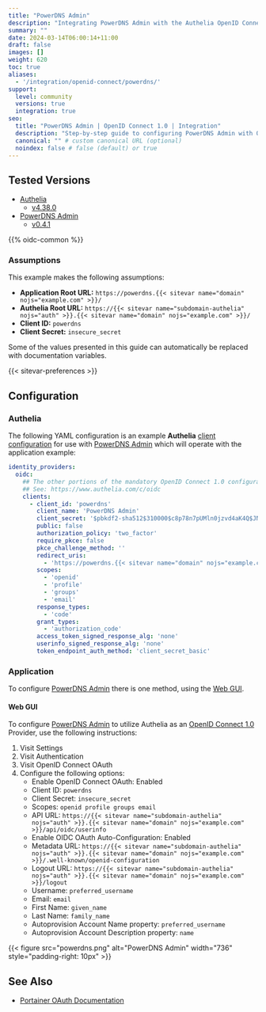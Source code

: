 ```yaml
---
title: "PowerDNS Admin"
description: "Integrating PowerDNS Admin with the Authelia OpenID Connect 1.0 Provider."
summary: ""
date: 2024-03-14T06:00:14+11:00
draft: false
images: []
weight: 620
toc: true
aliases:
  - '/integration/openid-connect/powerdns/'
support:
  level: community
  versions: true
  integration: true
seo:
  title: "PowerDNS Admin | OpenID Connect 1.0 | Integration"
  description: "Step-by-step guide to configuring PowerDNS Admin with OpenID Connect 1.0 for secure SSO. Enhance your login flow using Authelia’s modern identity management."
  canonical: "" # custom canonical URL (optional)
  noindex: false # false (default) or true
---
```


## Tested Versions

- [Authelia]
  - [v4.38.0](https://github.com/authelia/authelia/releases/tag/v4.38.0)
- [PowerDNS Admin]
  - [v0.4.1](https://github.com/PowerDNS-Admin/PowerDNS-Admin/releases/tag/v0.4.1)

{{% oidc-common %}}

### Assumptions

This example makes the following assumptions:

- __Application Root URL:__ `https://powerdns.{{< sitevar name="domain" nojs="example.com" >}}/`
- __Authelia Root URL:__ `https://{{< sitevar name="subdomain-authelia" nojs="auth" >}}.{{< sitevar name="domain" nojs="example.com" >}}/`
- __Client ID:__ `powerdns`
- __Client Secret:__ `insecure_secret`

Some of the values presented in this guide can automatically be replaced with documentation variables.

{{< sitevar-preferences >}}

## Configuration

### Authelia

The following YAML configuration is an example __Authelia__ [client configuration] for use with [PowerDNS Admin] which
will operate with the application example:

```yaml {title="configuration.yml"}
identity_providers:
  oidc:
    ## The other portions of the mandatory OpenID Connect 1.0 configuration go here.
    ## See: https://www.authelia.com/c/oidc
    clients:
      - client_id: 'powerdns'
        client_name: 'PowerDNS Admin'
        client_secret: '$pbkdf2-sha512$310000$c8p78n7pUMln0jzvd4aK4Q$JNRBzwAo0ek5qKn50cFzzvE9RXV88h1wJn5KGiHrD0YKtZaR/nCb2CJPOsKaPK0hjf.9yHxzQGZziziccp6Yng'  # The digest of 'insecure_secret'.
        public: false
        authorization_policy: 'two_factor'
        require_pkce: false
        pkce_challenge_method: ''
        redirect_uris:
          - 'https://powerdns.{{< sitevar name="domain" nojs="example.com" >}}/oidc/authorized'
        scopes:
          - 'openid'
          - 'profile'
          - 'groups'
          - 'email'
        response_types:
          - 'code'
        grant_types:
          - 'authorization_code'
        access_token_signed_response_alg: 'none'
        userinfo_signed_response_alg: 'none'
        token_endpoint_auth_method: 'client_secret_basic'
```

### Application

To configure [PowerDNS Admin] there is one method, using the [Web GUI](#web-gui).

#### Web GUI

To configure [PowerDNS Admin] to utilize Authelia as an [OpenID Connect 1.0] Provider, use the following instructions:

1. Visit Settings
2. Visit Authentication
3. Visit OpenID Connect OAuth
4. Configure the following options:
   - Enable OpenID Connect OAuth: Enabled
   - Client ID: `powerdns`
   - Client Secret: `insecure_secret`
   - Scopes: `openid profile groups email`
   - API URL: `https://{{< sitevar name="subdomain-authelia" nojs="auth" >}}.{{< sitevar name="domain" nojs="example.com" >}}/api/oidc/userinfo`
   - Enable OIDC OAuth Auto-Configuration: Enabled
   - Metadata URL: `https://{{< sitevar name="subdomain-authelia" nojs="auth" >}}.{{< sitevar name="domain" nojs="example.com" >}}/.well-known/openid-configuration`
   - Logout URL: `https://{{< sitevar name="subdomain-authelia" nojs="auth" >}}.{{< sitevar name="domain" nojs="example.com" >}}/logout`
   - Username: `preferred_username`
   - Email: `email`
   - First Name: `given_name`
   - Last Name: `family_name`
   - Autoprovision Account Name property: `preferred_username`
   - Autoprovision Account Description property: `name`

{{< figure src="powerdns.png" alt="PowerDNS Admin" width="736" style="padding-right: 10px" >}}

## See Also

- [Portainer OAuth Documentation](https://docs.portainer.io/admin/settings/authentication/oauth)

[Authelia]: https://www.authelia.com
[PowerDNS Admin]: https://github.com/PowerDNS/
[OpenID Connect 1.0]: ../../../openid-connect/introduction.md
[client configuration]: ../../../../configuration/identity-providers/openid-connect/clients.md
